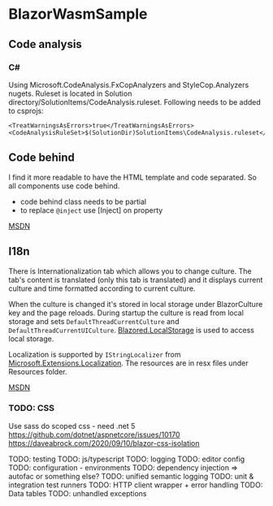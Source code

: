 # BlazorWasmSample
## Code analysis
### C#
Using Microsoft.CodeAnalysis.FxCopAnalyzers and StyleCop.Analyzers nugets.
Ruleset is located in Solution directory/SolutionItems/CodeAnalysis.ruleset.
Following needs to be added to csprojs:
```
<TreatWarningsAsErrors>true</TreatWarningsAsErrors>
<CodeAnalysisRuleSet>$(SolutionDir)SolutionItems\CodeAnalysis.ruleset</CodeAnalysisRuleSet>
```
## Code behind
I find it more readable to have the HTML template and code separated.
So all components use code behind.
* code behind class needs to be partial
* to replace ```@inject``` use [Inject] on property

[MSDN](https://docs.microsoft.com/en-us/aspnet/core/blazor/components/?view=aspnetcore-3.1#partial-class-support)

## I18n
There is Internationalization tab which allows you to change culture. The tab's content is translated (only this tab is translated)
and it displays current culture and time formatted according to current culture.

When the culture is changed it's stored in local storage under BlazorCulture key and the page reloads.
During startup the culture is read from local storage and sets `DefaultThreadCurrentCulture` and `DefaultThreadCurrentUICulture`.
[Blazored.LocalStorage](https://www.nuget.org/packages/Blazored.LocalStorage/) is used to access local storage.

Localization is supported by `IStringLocalizer` from [Microsoft.Extensions.Localization](https://www.nuget.org/packages/Microsoft.Extensions.Localization/).
The resources are in resx files under Resources folder.

[MSDN](https://docs.microsoft.com/en-us/aspnet/core/blazor/globalization-localization?view=aspnetcore-3.1)

### TODO: CSS
Use sass
do scoped css - need .net 5
https://github.com/dotnet/aspnetcore/issues/10170
https://daveabrock.com/2020/09/10/blazor-css-isolation

TODO: testing
TODO: js/typescript
TODO: logging
TODO: editor config
TODO: configuration - environments 
TODO: dependency injection => autofac or something else?
TODO: unified semantic logging 
TODO: unit & integration test runners 
TODO: HTTP client wrapper + error handling 
TODO: Data tables 
TODO: unhandled exceptions